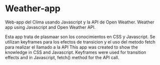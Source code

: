 # Weather-app

Web-app del Clima usando Javascript y la API de Open Weather.
Weather app using Javascript and Open Weather API.

Esta app trata de plasmaar son los conocimientos en CSS y Javascript. Se utilizan keyframes para los efectos de transicion y el uso del metodo fetch para realizar el llamado a la API
This app was created to show the knowledge in CSS and Javascript. Keyframes were used for transition effects and in Javascript, fetch() method for the API call.
